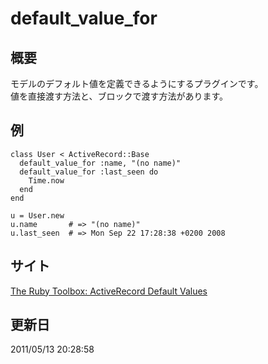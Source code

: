 default_value_for
======

概要
------
モデルのデフォルト値を定義できるようにするプラグインです。  
値を直接渡す方法と、ブロックで渡す方法があります。


例
-----
    class User < ActiveRecord::Base
      default_value_for :name, "(no name)"
      default_value_for :last_seen do
        Time.now
      end
    end
    
    u = User.new
    u.name       # => "(no name)"
    u.last_seen  # => Mon Sep 22 17:28:38 +0200 2008


サイト
-----
[The Ruby Toolbox: ActiveRecord Default Values](http://ruby-toolbox.com/categories/activerecord_default_values.html)



更新日
-----
2011/05/13 20:28:58
